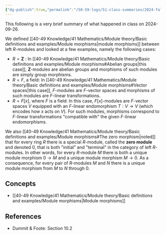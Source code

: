 ```yaml
---
{"dg-publish":true,"permalink":"/50-59-logs/51-class-summaries/2024-fall/math-561/2024-09/2024-09-26/","updated":"2024-09-30T12:33:48-07:00"}
---
```


This following is a very brief summary of what happened in class on 2024-09-26.

We defined [[40-49 Knowledge/41 Mathematics/Module theory/Basic definitions and examples/Module morphisms\|module morphisms]] between left $R$-modules and looked at a few examples, namely the following cases:
- $R=\mathbf{Z}$ : In [[40-49 Knowledge/41 Mathematics/Module theory/Basic definitions and examples/Module morphisms#Abelian groups\|this case]], $\mathbf{Z}$-modules are abelian groups and morphisms of such modules are simply group morphisms.
- $R=F$, a field: In [[40-49 Knowledge/41 Mathematics/Module theory/Basic definitions and examples/Module morphisms#Vector spaces\|this case]], $F$-modules are $F$-vector spaces and morphisms of such modules are $F$-linear transformations.
- $R=F[x]$, where $F$ is a field: In this case, $F[x]$-modules are $F$-vector spaces $V$ equipped with an $F$-linear endomorphism $T:V\to V$ (which encodes how $x$ acts on $V$). For such modules, morphisms correspond to $F$-linear transformations "compatible with" the given $F$-linear endomorphisms.

We also [[40-49 Knowledge/41 Mathematics/Module theory/Basic definitions and examples/Module morphisms#The zero morphism\|noted]] that for every ring $R$ there is a special $R$-module, called the **zero module** and denoted $0$, that is both "initial" and "terminal" in the category of left $R$-modules. In other words, for every $R$-module $M$ there is both a unique module morphism $0\to M$ and a unique module morphism $M\to 0$. As a consequence, for every pair of $R$-modules $M$ and $N$ there is a unique module morphism from $M$ to $N$ through $0$.
## Concepts

- [[40-49 Knowledge/41 Mathematics/Module theory/Basic definitions and examples/Module morphisms\|Module morphisms]]

## References

- Dummit & Foote: Section 10.2